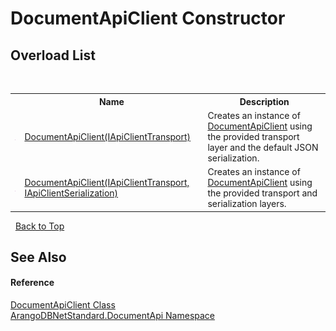 # DocumentApiClient Constructor 
 


## Overload List
&nbsp;<table><tr><th></th><th>Name</th><th>Description</th></tr><tr><td>![Public method](media/pubmethod.gif "Public method")</td><td><a href="6deb9da4-1118-1c17-4061-61265ef11bc3">DocumentApiClient(IApiClientTransport)</a></td><td>
Creates an instance of <a href="cd42246b-93a7-65bc-606d-b54b1f465670">DocumentApiClient</a> using the provided transport layer and the default JSON serialization.</td></tr><tr><td>![Public method](media/pubmethod.gif "Public method")</td><td><a href="3e469d86-2e9e-107a-5461-791e72bf14ce">DocumentApiClient(IApiClientTransport, IApiClientSerialization)</a></td><td>
Creates an instance of <a href="cd42246b-93a7-65bc-606d-b54b1f465670">DocumentApiClient</a> using the provided transport and serialization layers.</td></tr></table>&nbsp;
<a href="#documentapiclient-constructor">Back to Top</a>

## See Also


#### Reference
<a href="cd42246b-93a7-65bc-606d-b54b1f465670">DocumentApiClient Class</a><br /><a href="927cb31f-380a-2bf4-a1ca-09ab720e232b">ArangoDBNetStandard.DocumentApi Namespace</a><br />
